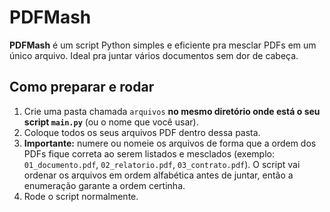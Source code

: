 # PDFMash

**PDFMash** é um script Python simples e eficiente pra mesclar PDFs em um único arquivo. Ideal pra juntar vários documentos sem dor de cabeça.

## Como preparar e rodar

1. Crie uma pasta chamada `arquivos` **no mesmo diretório onde está o seu script `main.py`** (ou o nome que você usar).
2. Coloque todos os seus arquivos PDF dentro dessa pasta.
3. **Importante:** numere ou nomeie os arquivos de forma que a ordem dos PDFs fique correta ao serem listados e mesclados (exemplo: `01_documento.pdf`, `02_relatorio.pdf`, `03_contrato.pdf`). O script vai ordenar os arquivos em ordem alfabética antes de juntar, então a enumeração garante a ordem certinha.
4. Rode o script normalmente.



